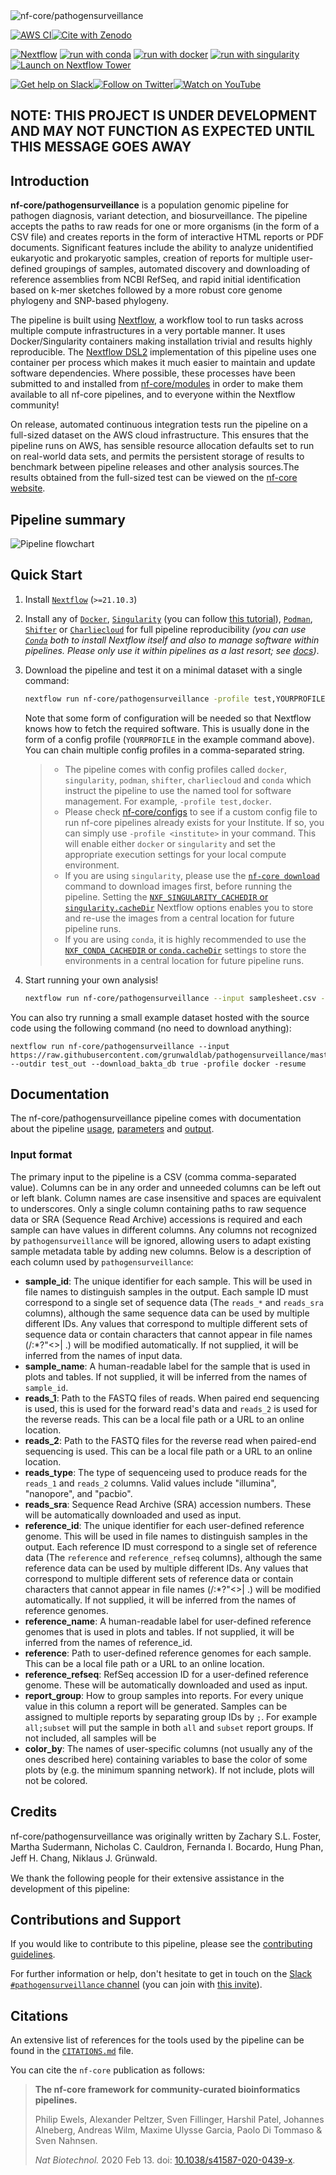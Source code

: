 <picture>
  <source media="(prefers-color-scheme: dark)" srcset="docs/images/nf-core-pathogensurveillance_logo_dark.png">
  <source media="(prefers-color-scheme: light)" srcset="docs/images/nf-core-pathogensurveillance_logo_light.png">
  <img alt="nf-core/pathogensurveillance" src="docs/images/nf-core-pathogensurveillance_logo_light.png">
</picture>


[![AWS CI](https://img.shields.io/badge/CI%20tests-full%20size-FF9900?labelColor=000000&logo=Amazon%20AWS)](https://nf-co.re/pathogensurveillance/results)[![Cite with Zenodo](http://img.shields.io/badge/DOI-10.5281/zenodo.XXXXXXX-1073c8?labelColor=000000)](https://doi.org/10.5281/zenodo.XXXXXXX)

[![Nextflow](https://img.shields.io/badge/nextflow%20DSL2-%E2%89%A521.10.3-23aa62.svg)](https://www.nextflow.io/)
[![run with conda](http://img.shields.io/badge/run%20with-conda-3EB049?labelColor=000000&logo=anaconda)](https://docs.conda.io/en/latest/)
[![run with docker](https://img.shields.io/badge/run%20with-docker-0db7ed?labelColor=000000&logo=docker)](https://www.docker.com/)
[![run with singularity](https://img.shields.io/badge/run%20with-singularity-1d355c.svg?labelColor=000000)](https://sylabs.io/docs/)
[![Launch on Nextflow Tower](https://img.shields.io/badge/Launch%20%F0%9F%9A%80-Nextflow%20Tower-%234256e7)](https://tower.nf/launch?pipeline=https://github.com/nf-core/pathogensurveillance)

[![Get help on Slack](http://img.shields.io/badge/slack-nf--core%20%23pathogensurveillance-4A154B?labelColor=000000&logo=slack)](https://nfcore.slack.com/channels/pathogensurveillance)[![Follow on Twitter](http://img.shields.io/badge/twitter-%40nf__core-1DA1F2?labelColor=000000&logo=twitter)](https://twitter.com/nf_core)[![Watch on YouTube](http://img.shields.io/badge/youtube-nf--core-FF0000?labelColor=000000&logo=youtube)](https://www.youtube.com/c/nf-core)

## NOTE: THIS PROJECT IS UNDER DEVELOPMENT AND MAY NOT FUNCTION AS EXPECTED UNTIL THIS MESSAGE GOES AWAY

## Introduction

<!-- TODO nf-core: Write a 1-2 sentence summary of what data the pipeline is for and what it does -->

**nf-core/pathogensurveillance** is a population genomic pipeline for pathogen diagnosis, variant detection, and biosurveillance.
The pipeline accepts the paths to raw reads for one or more organisms (in the form of a CSV file) and creates reports in the form of interactive HTML reports or PDF documents.
Significant features include the ability to analyze unidentified eukaryotic and prokaryotic samples, creation of reports for multiple user-defined groupings of samples, automated discovery and downloading of reference assemblies from NCBI RefSeq, and rapid initial identification based on k-mer sketches followed by a more robust core genome phylogeny and SNP-based phylogeny.

The pipeline is built using [Nextflow](https://www.nextflow.io), a workflow tool to run tasks across multiple compute infrastructures in a very portable manner.
It uses Docker/Singularity containers making installation trivial and results highly reproducible.
The [Nextflow DSL2](https://www.nextflow.io/docs/latest/dsl2.html) implementation of this pipeline uses one container per process which makes it much easier to maintain and update software dependencies.
Where possible, these processes have been submitted to and installed from [nf-core/modules](https://github.com/nf-core/modules) in order to make them available to all nf-core pipelines, and to everyone within the Nextflow community!

<!-- TODO nf-core: Add full-sized test dataset and amend the paragraph below if applicable -->

On release, automated continuous integration tests run the pipeline on a full-sized dataset on the AWS cloud infrastructure.
This ensures that the pipeline runs on AWS, has sensible resource allocation defaults set to run on real-world data sets, and permits the persistent storage of results to benchmark between pipeline releases and other analysis sources.The results obtained from the full-sized test can be viewed on the [nf-core website](https://nf-co.re/pathogensurveillance/results).

## Pipeline summary

![Pipeline flowchart](docs/posters/pipeline_diagram.png)

## Quick Start

1. Install [`Nextflow`](https://www.nextflow.io/docs/latest/getstarted.html#installation) (`>=21.10.3`)

2. Install any of [`Docker`](https://docs.docker.com/engine/installation/), [`Singularity`](https://www.sylabs.io/guides/3.0/user-guide/) (you can follow [this tutorial](https://singularity-tutorial.github.io/01-installation/)), [`Podman`](https://podman.io/), [`Shifter`](https://nersc.gitlab.io/development/shifter/how-to-use/) or [`Charliecloud`](https://hpc.github.io/charliecloud/) for full pipeline reproducibility _(you can use [`Conda`](https://conda.io/miniconda.html) both to install Nextflow itself and also to manage software within pipelines. Please only use it within pipelines as a last resort; see [docs](https://nf-co.re/usage/configuration#basic-configuration-profiles))_.

3. Download the pipeline and test it on a minimal dataset with a single command:

   ```bash
   nextflow run nf-core/pathogensurveillance -profile test,YOURPROFILE --outdir <OUTDIR> -resume
   ```

   Note that some form of configuration will be needed so that Nextflow knows how to fetch the required software. This is usually done in the form of a config profile (`YOURPROFILE` in the example command above). You can chain multiple config profiles in a comma-separated string.

   > - The pipeline comes with config profiles called `docker`, `singularity`, `podman`, `shifter`, `charliecloud` and `conda` which instruct the pipeline to use the named tool for software management. For example, `-profile test,docker`.
   > - Please check [nf-core/configs](https://github.com/nf-core/configs#documentation) to see if a custom config file to run nf-core pipelines already exists for your Institute. If so, you can simply use `-profile <institute>` in your command. This will enable either `docker` or `singularity` and set the appropriate execution settings for your local compute environment.
   > - If you are using `singularity`, please use the [`nf-core download`](https://nf-co.re/tools/#downloading-pipelines-for-offline-use) command to download images first, before running the pipeline. Setting the [`NXF_SINGULARITY_CACHEDIR` or `singularity.cacheDir`](https://www.nextflow.io/docs/latest/singularity.html?#singularity-docker-hub) Nextflow options enables you to store and re-use the images from a central location for future pipeline runs.
   > - If you are using `conda`, it is highly recommended to use the [`NXF_CONDA_CACHEDIR` or `conda.cacheDir`](https://www.nextflow.io/docs/latest/conda.html) settings to store the environments in a central location for future pipeline runs.

4. Start running your own analysis!

   <!-- TODO nf-core: Update the example "typical command" below used to run the pipeline -->

   ```bash
   nextflow run nf-core/pathogensurveillance --input samplesheet.csv --outdir <OUTDIR> -profile <docker/singularity/podman/shifter/charliecloud/conda/institute> -resume
   ```

You can also try running a small example dataset hosted with the source code using the following command (no need to download anything):

```
nextflow run nf-core/pathogensurveillance --input https://raw.githubusercontent.com/grunwaldlab/pathogensurveillance/master/test/data/metadata_small.csv --outdir test_out --download_bakta_db true -profile docker -resume
```



## Documentation

The nf-core/pathogensurveillance pipeline comes with documentation about the pipeline [usage](https://nf-co.re/pathogensurveillance/usage), [parameters](https://nf-co.re/pathogensurveillance/parameters) and [output](https://nf-co.re/pathogensurveillance/output).

### Input format

The primary input to the pipeline is a CSV (comma comma-separated value).
Columns can be in any order and unneeded columns can be left out or left blank.
Column names are case insensitive and spaces are equivalent to underscores.
Only a single column containing paths to raw sequence data or SRA (Sequence Read Archive) accessions is required and each sample can have values in different columns.
Any columns not recognized by `pathogensurveillance` will be ignored, allowing users to adapt existing sample metadata table by adding new columns.
Below is a description of each column used by `pathogensurveillance`:

* **sample_id**: The unique identifier for each sample. This will be used in file names to distinguish samples in the output. Each sample ID must correspond to a single set of sequence data (The `reads_*` and `reads_sra` columns), although the same sequence data can be used by multiple different IDs. Any values that correspond to multiple different sets of sequence data or contain characters that cannot appear in file names (\/:*?"<>| .) will be modified automatically. If not supplied, it will be inferred from the names of input data.
* **sample_name**: A human-readable label for the sample that is used in plots and tables. If not supplied, it will be inferred from the names of `sample_id`.
* **reads_1**: Path to the FASTQ files of reads. When paired end sequencing is used, this is used for the forward read's data and `reads_2` is used for the reverse reads. This can be a local file path or a URL to an online location.
* **reads_2**: Path to the FASTQ files for the reverse read when paired-end sequencing is used. This can be a local file path or a URL to an online location.
* **reads_type**: The type of sequenceing used to produce reads for the `reads_1` and `reads_2` columns. Valid values include "illumina", "nanopore", and "pacbio".
* **reads_sra**: Sequence Read Archive (SRA) accession numbers. These will be automatically downloaded and used as input.
* **reference_id**: The unique identifier for each user-defined reference genome. This will be used in file names to distinguish samples in the output. Each reference ID must correspond to a single set of reference data (The `reference` and `reference_refseq` columns), although the same reference data can be used by multiple different IDs. Any values that correspond to multiple different sets of reference data or contain characters that cannot appear in file names (\/:*?"<>| .) will be modified automatically. If not supplied, it will be inferred from the names of reference genomes.
* **reference_name**: A human-readable label for user-defined reference genomes that is used in plots and tables. If not supplied, it will be inferred from the names of reference_id.
* **reference**: Path to user-defined reference genomes for each sample. This can be a local file path or a URL to an online location.
* **reference_refseq**: RefSeq accession ID for a user-defined reference genome. These will be automatically downloaded and used as input.
* **report_group**: How to group samples into reports. For every unique value in this column a report will be generated. Samples can be assigned to multiple reports by separating group IDs by `;`. For example `all;subset` will put the sample in both `all` and `subset` report groups. If not included, all samples will be
* **color_by**: The names of user-specific columns (not usually any of the ones described here) containing variables to base the color of some plots by (e.g. the minimum spanning network). If not include, plots will not be colored.

## Credits

nf-core/pathogensurveillance was originally written by Zachary S.L. Foster, Martha Sudermann, Nicholas C. Cauldron, Fernanda I. Bocardo, Hung Phan, Jeﬀ H. Chang, Niklaus J. Grünwald.

We thank the following people for their extensive assistance in the development of this pipeline:

<!-- TODO nf-core: If applicable, make list of people who have also contributed -->

## Contributions and Support

If you would like to contribute to this pipeline, please see the [contributing guidelines](.github/CONTRIBUTING.md).

For further information or help, don't hesitate to get in touch on the [Slack `#pathogensurveillance` channel](https://nfcore.slack.com/channels/pathogensurveillance) (you can join with [this invite](https://nf-co.re/join/slack)).

## Citations

<!-- TODO nf-core: Add citation for pipeline after first release. Uncomment lines below and update Zenodo doi and badge at the top of this file. -->
<!-- If you use  nf-core/pathogensurveillance for your analysis, please cite it using the following doi: [10.5281/zenodo.XXXXXX](https://doi.org/10.5281/zenodo.XXXXXX) -->

<!-- TODO nf-core: Add bibliography of tools and data used in your pipeline -->

An extensive list of references for the tools used by the pipeline can be found in the [`CITATIONS.md`](CITATIONS.md) file.

You can cite the `nf-core` publication as follows:

> **The nf-core framework for community-curated bioinformatics pipelines.**
>
> Philip Ewels, Alexander Peltzer, Sven Fillinger, Harshil Patel, Johannes Alneberg, Andreas Wilm, Maxime Ulysse Garcia, Paolo Di Tommaso & Sven Nahnsen.
>
> _Nat Biotechnol._ 2020 Feb 13. doi: [10.1038/s41587-020-0439-x](https://dx.doi.org/10.1038/s41587-020-0439-x).
